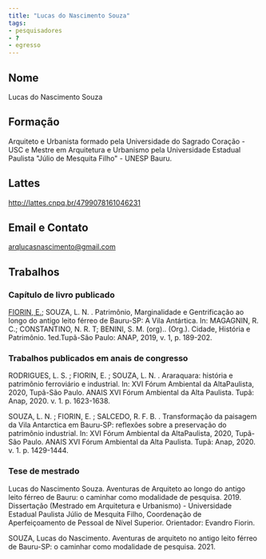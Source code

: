 ```yaml
---
title: "Lucas do Nascimento Souza"
tags: 
- pesquisadores
- ?
- egresso
---
```


## Nome
Lucas do Nascimento Souza
## Formação
Arquiteto e Urbanista formado pela Universidade do Sagrado Coração - USC e Mestre em Arquitetura e Urbanismo pela Universidade Estadual Paulista "Júlio de Mesquita Filho" - UNESP Bauru.
## Lattes
http://lattes.cnpq.br/4799078161046231
## Email e Contato
arqlucasnascimento@gmail.com
## Trabalhos

### Capítulo de livro publicado

[FIORIN, E.](http://lattes.cnpq.br/5599203800231511); SOUZA, L. N. . Patrimônio, Marginalidade e Gentrificação ao longo do antigo leito férreo de Bauru-SP: A Vila Antártica. In: MAGAGNIN, R. C.; CONSTANTINO, N. R. T; BENINI, S. M. (org).. (Org.). Cidade, História e Patrimônio. 1ed.Tupã-São Paulo: ANAP, 2019, v. 1, p. 189-202.
 

### Trabalhos publicados em anais de congresso

RODRIGUES, L. S. ; FIORIN, E. ; SOUZA, L. N. . Araraquara: história e patrimônio ferroviário e industrial. In: XVI Fórum Ambiental da AltaPaulista, 2020, Tupã-São Paulo. ANAIS XVI Fórum Ambiental da Alta Paulista. Tupã: Anap, 2020. v. 1. p. 1623-1638.

  
SOUZA, L. N. ; FIORIN, E. ; SALCEDO, R. F. B. . Transformação da paisagem da Vila Antarctica em Bauru-SP: reflexões sobre a preservação do patrimônio industrial. In: XVI Fórum Ambiental da AltaPaulista, 2020, Tupã-São Paulo. ANAIS XVI Fórum Ambiental da Alta Paulista. Tupã: Anap, 2020. v. 1. p. 1429-1444.


### Tese de mestrado

Lucas do Nascimento Souza. Aventuras de Arquiteto ao longo do antigo leito férreo de Bauru: o caminhar como modalidade de pesquisa. 2019. Dissertação (Mestrado em Arquitetura e Urbanismo) - Universidade Estadual Paulista Júlio de Mesquita Filho, Coordenação de Aperfeiçoamento de Pessoal de Nível Superior. Orientador: Evandro Fiorin.

SOUZA, Lucas do Nascimento. Aventuras de arquiteto no antigo leito férreo de Bauru-SP: o caminhar como modalidade de pesquisa. 2021.
